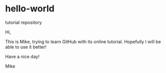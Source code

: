 # hello-world
tutorial repository


Hi,

This is Mike, trying to learn GitHub with its online tutorial. Hopefully I will be able to use it better!

Have a nice day!

Mike
